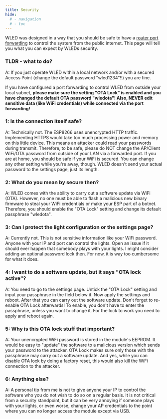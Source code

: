 ```yaml
---
title: Security
hide:
  # - navigation
  # - toc
---
```


WLED was designed in a way that you should be safe to have a [router port forwarding](https://github.com/Aircoookie/WLED/wiki/Remote-Access-and-IFTTT) to control the system from the public internet. This page will tell you what you can expect by WLEDs security.

### TLDR - what to do?

A: If you just operate WLED within a local network and/or with a secured Access Point (change the default password "wled1234"!!) you are fine.

If you have configured a port forwarding to control WLED from outside your local subnet, **please make sure the setting "OTA Lock" is enabled and you have changed the default OTA password "wledota"! Also, NEVER edit sensitive data (like WiFi credentials) while connected via the port forwarding!**

### 1: Is the connection itself safe?

A: Technically not. The ESP8266 uses unencrypted HTTP traffic. Implementing HTTPS would take too much processing power and memory on this little device. This means an attacker could read your passwords during transmit. Therefore, to be safe, please do NOT change the AP/Client WiFi/OTA password from outside of your LAN via a forwarded port. If you are at home, you should be safe if your WiFi is secured. You can change any other setting while you're away, though. WLED doesn't send your actual password to the settings page, just its length.

### 2: What do you mean by secure then?

A: WLED comes with the ability to carry out a software update via WiFi (OTA). However, no one must be able to flash a malicious new binary firmware to steal your WiFi credentials or make your ESP part of a botnet. Therefore, you should enable the "OTA Lock" setting and change its default passphrase "wledota".

### 3: Can I protect the light configuration or the settings page?

A: Currently not. This is not sensitive information like your WiFi password. Anyone with your IP and port can control the lights. Open an issue if it should ever happen that somebody plays with your lights. I might consider adding an optional password lock then. For now, it is way too cumbersome for what it does.

### 4: I want to do a software update, but it says "OTA lock active"?

A: You need to go to the settings page. Untick the "OTA Lock" setting and input your passphrase in the field below it.
Now apply the settings and reboot. After that you can carry out the software update. Don't forget to re-enable OTA Lock afterwards! To enable, you don't have to enter the passphrase, unless you want to change it. For the lock to work you need to apply and reboot again.

### 5: Why is this OTA lock stuff that important?

A: Your unencrypted WiFi password is stored in the module's EEPROM. It would be easy to "update" the software to a malicious version which sends your password to the attacker. OTA Lock makes sure only those with the passphrase may carry out a software update. And yes, while you can disable OTA lock by doing a factory reset, this would also kill the WiFi connection to the attacker.

### 6: Anything else?

A: A personal tip from me is not to give anyone your IP to control the software who you do not wish to do so on a regular basis. It is not critical from a security standpoint, but it can be very annoying if someone plays with your lights, or even worse, change your AP credentials to the point where you can no longer access the module except via USB.